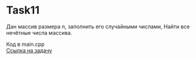 # Task11

Дан массив размера n, заполнить его случайными числами, Найти все нечётные числа массива.

Код в main.cpp  
[Ссылка на задачу](http://cppstudio.com/post/1315/)